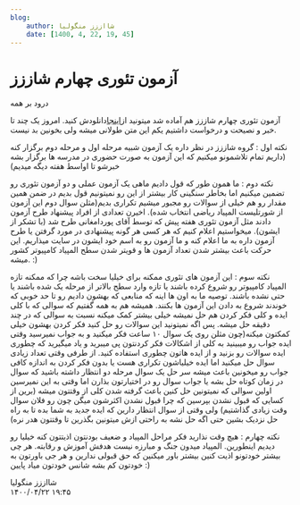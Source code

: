 ```yaml
---
blog:
    author: شااززز منگولیا
    date: [1400, 4, 22, 19, 45]
---
```

# آزمون تئوری چهارم شاززز

<div class="cnt">
درود بر همه<p></p>
<p>آزمون تئوری چهارم شاززز هم آماده شد میتونید از<a href="http://bayanbox.ir/id/3729843095198525740?info" target="_blank">اینجا</a>دانلودش کنید. امروز یک چند تا خبر و نصیحت و درخواست داشتیم یکم این متن طولانی میشه ولی بخونین بد نیست.</p>
<p>نکته اول : گروه شاززز در نظر داره یک آزمون شبیه مرحله اول و مرحله دوم برگزار کنه (داریم تمام تلاشمونو میکنیم که این آزمون به صورت حضوری در مدرسه ها برگزار بشه خبرشو تا اواسط هفته دیگه میدیم)</p>
<p>نکته دوم : ما همون طور که قول دادیم ماهی یک آزمون عملی و دو آزمون تئوری رو تضمین میکنیم اما بخاطر سنگینی کار بیشتر از این رو نمیتونیم قول بدیم در ضمن همین مقدار رو هم خیلی از سوالات رو مجبور میشیم تکراری بدیم(مثلن سوال دوم این آزمون از شورتلیست المپیاد ریاضی انتخاب شده). اخیرن تعدادی از افراد پیشنهاد طرح آزمون دادند مثل آزمون تئوری هفته پیش که توسط آقای پوردامغانی طرح شد (با تشکر از ایشون). میخواستیم اعلام کنیم که هر کسی هر گونه پیشنهادی در مورد گرفتن یا طرح آزمون داره به ما اعلام کنه و ما آزمون رو به اسم خود ایشون در سایت میذاریم. این حرکت باعث بیشتر شدن تعداد آزمون ها و قویتر شدن سطح المپیاد کامپیوتر کشور میشه. :)‌</p>
<p>نکته سوم : این آزمون های تئوری ممکنه برای خیلیا سخت باشه چرا که ممکنه تازه المپیاد کامپیوتر رو شروع کرده باشند یا تازه وارد سطح بالاتر از مرحله یک شده باشند یا حتی نشده باشند. توصیه ما به اون ها اینه که منابعی که بهشون دادیم رو تا حد خوبی که خوندند شروع به دادن این آزمون ها بکنند. همیشه هم به همه گفتیم که سوالی که با کلی ایده و کلی فکر کردن هم حل نمیشه خیلی بیشتر کمک میکنه نسبت به سوالی که در چند دقیقه حل میشه. پس اگه نمیتونید این سوالات رو حل کنید فکر کردن بهشون خیلی کمکتون میکنه(چون مثلن روی یک سوال ۱۰ ساعت فکر میکنید و به جواب نمیرسید وقتی ایده جواب رو میبینید به کلی از اشکالات فکر کردنتون پی میبرید و یاد میگیرید که چطوری ایده سوالات رو بزنید و از ایده هاتون چطوری استفاده کنید. از طرفی وقتی تعداد زیادی سوال حل میکنید اما ایده خیلیاشون تکراری هست یا بدون فکر کردن به اندازه کافی جواب رو میخونین باعث میشه سر حل یک سوال مرحله دو انتظار داشته باشید که سوال در زمان کوتاه حل بشه یا جواب سوال رو در اختیارتون بذارن اما وقتی به این نمیرسین اولین سوالی که نمیتونین حل کنین باعث گرفته شدن کلی از وقتتون میشه (برین از کسایی که قبول نشدن بپرسین که چرا قبول نشدن اکثرشون میگن چون رو فلان سوال وقت زیادی گذاشتیم) ولی وقتی از سوال انتظار دارین که ایده جدید به شما بده تا به راه حل نزدیک بشین حتی اگه حل نشه به راحتی ازش میتونین بگذرین تا وقتتون هدر نره)</p>
<p>نکته چهارم : هیچ وقت نذارید فکر مراحل المپیاد و ضعیف بودنتون اذیتتون کنه خیلیا رو دیدیم اینطورین. المپیاد میدون جنگ و مبارزه نیست هدفش آموزش و رقابته. هر چی بیشتر خودتونو اذیت کنین بیشتر باور میکنین که حق قبولی ندارین و هر جی باورتون به خودتون کم بشه شانس خودتون میاد پایین :)</p>
<p></p>
</div>

<div class="blog-info">
    <div class="blog-author">شااززز منگولیا</div>
    <div class="blog-date">۱۴۰۰/۰۴/۲۲ ۱۹:۴۵</div>
</div>

